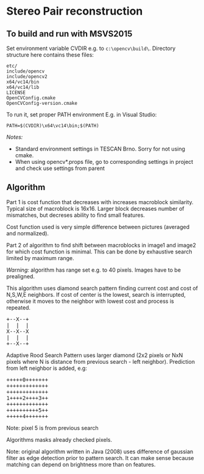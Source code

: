 Stereo Pair reconstruction
=====================

To build and run with MSVS2015
--------------------

Set environment variable CVDIR e.g. to `c:\opencv\build\`.
Directory structure here contains these files:

	etc/
	include/opencv
	include/opencv2
	x64/vc14/bin
	x64/vc14/lib
	LICENSE
	OpenCVConfig.cmake
	OpenCVConfig-version.cmake

To run it, set proper PATH environment
E.g. in Visual Studio:

	PATH=$(CVDIR)\x64\vc14\bin;$(PATH)

*Notes:*
- Standard environment settings in TESCAN Brno. 
  Sorry for not using cmake.
- When using opencv*.props file, go to corresponding
  settings in project and check use settings from parent
  
Algorithm
-----------

Part 1 is cost function that decreases with increases macroblock similarity.
Typical size of macroblock is 16x16. Larger block decreases number of mismatches,
but decreses ability to find small features. 

Cost function used is very simple difference between pictures (averaged and normalized).

Part 2 of algorithm to find shift between macroblocks in image1 and image2 for
which cost function is minimal. This can be done by exhaustive search limited
by maximum range.

*Warning:* algorithm has range set e.g. to 40 pixels. Images have to be prealigned.

This algorithm uses diamond search pattern finding current cost and cost of N,S,W,E
neighbors. If cost of center is the lowest, search is interrupted, otherwise it moves
to the neighbor with lowest cost and process is repeated.

<pre>
+--X--+
|  |  |
X--X--X
|  |  |
+--X--+
</pre>

Adaptive Rood Search Pattern uses larger diamond (2x2 pixels or NxN pixels where
N is distance from previous search - left neighbor). Prediction from left neighbor
is added, e.g:

<pre>
+++++0+++++++
+++++++++++++
+++++++++++++
1++++2++++3++
+++++++++++++
++++++++++5++
+++++4+++++++
</pre>

Note: pixel 5 is from previous search

Algorithms masks already checked pixels.

Note: original algorithm written in Java (2008) uses difference of gaussian filter
as edge detection prior to pattern search. It can make sense because matching can
depend on brightness more than on features. 

  
  
  

  

